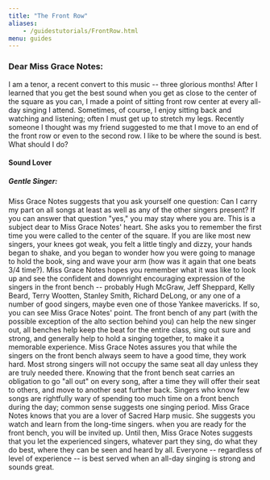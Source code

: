 ```yaml
---
title: "The Front Row"
aliases:
    - /guidestutorials/FrontRow.html
menu: guides
---
```


 ### Dear Miss Grace Notes:
I am a tenor, a recent convert to this music -- three glorious months! After I learned that you get the best sound when you get as close to the center of the square as you can, I made a point of sitting front row center at every all-day singing I attend. Sometimes, of course, I enjoy sitting back and watching and listening; often I must get up to stretch my legs. Recently someone I thought was my friend suggested to me that I move to an end of the front row or even to the second row. I like to be where the sound is best. What should I do?
#### Sound Lover

##### Gentle Singer: 
Miss Grace Notes suggests that you ask yourself one question: Can I carry my part on all songs at least as well as any of the other singers present? If you can answer that question "yes," you may stay where you are.
This is a subject dear to Miss Grace Notes' heart. She asks you to remember the first time you were called to the center of the square. If you are like most new singers, your knees got weak, you felt a little tingly and dizzy, your hands began to shake, and you began to wonder how you were going to manage to hold the book, sing and wave your arm (how was it again that one beats 3/4 time?). Miss Grace Notes hopes you remember what it was like to look up and see the confident and downright encouraging expression of the singers in the front bench -- probably Hugh McGraw, Jeff Sheppard, Kelly Beard, Terry Wootten, Stanley Smith, Richard DeLong, or any one of a number of good singers, maybe even one of those Yankee mavericks. If so, you can see Miss Grace Notes' point.
The front bench of any part (with the possible exception of the alto section behind you) can help the new singer out, all benches help keep the beat for the entire class, sing out sure and strong, and generally help to hold a singing together, to make it a memorable experience. Miss Grace Notes assures you that while the singers on the front bench always seem to have a good time, they work hard. Most strong singers will not occupy the same seat all day unless they are truly needed there. Knowing that the front bench seat carries an obligation to go "all out" on every song, after a time they will offer their seat to others, and move to another seat further back. Singers who know few songs are rightfully wary of spending too much time on a front bench during the day; common sense suggests one singing period.
Miss Grace Notes knows that you are a lover of Sacred Harp music. She suggests you watch and learn from the long-time singers. when you are ready for the front bench, you will be invited up. Until then, Miss Grace Notes suggests that you let the experienced singers, whatever part they sing, do what they do best, where they can be seen and heard by all. Everyone -- regardless of level of experience -- is best served when an all-day singing is strong and sounds great.